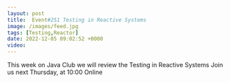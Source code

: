 ```yaml
---
layout: post
title:  Event#251 Testing in Reactive Systems
image: /images/feed.jpg
tags: [Testing,Reactor]
date: 2022-12-05 09:02:52 +0000
video: 
---
```


This week on Java Club we will review the Testing in Reactive Systems
Join us next Thursday, at 10:00 Online
